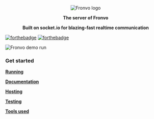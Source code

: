 <p align='center'><img src='https://raw.githubusercontent.com/Fronvo/server/master/.github/assets/logo.png' alt='Fronvo logo'></p>
<p align='center'><b>The server of Fronvo</b></p>
<p align='center'><b>Built on socket.io for blazing-fast realtime communication</b></p>

<p align='center'>  

[![forthebadge](https://forthebadge.com/images/badges/made-with-typescript.svg)](https://forthebadge.com)
[![forthebadge](https://forthebadge.com/images/badges/built-with-love.svg)](https://forthebadge.com)
  
<img src='https://raw.githubusercontent.com/Fronvo/server/master/.github/assets/demo-run-local.svg' alt='Fronvo demo run'>
  
</p>

### Get started

**[Running](https://github.com/Fronvo/server/blob/master/RUNNING.md)**

**[Documentation](https://github.com/Fronvo/server/blob/master/DOCUMENTATION.md)**

**[Hosting](https://github.com/Fronvo/server/blob/master/HOSTING.md)**

**[Testing](https://github.com/Fronvo/server/blob/master/TESTING.md)**

**[Tools used](https://github.com/Fronvo/server/blob/master/TOOLS.md)**
